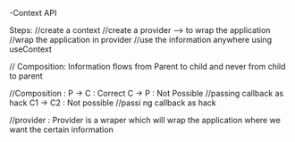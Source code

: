 
-Context API

Steps:
//create a context
//create a provider --> to wrap the application
//wrap the application in provider
//use the information anywhere using useContext


 // Composition: Information flows from Parent to child and never from child to parent
 
 //Composition :
 P  -> C  : Correct
 C  -> P  : Not Possible //passing callback as hack
 C1 -> C2 : Not possible //passi ng callback as hack



//provider : Provider is a wraper which will wrap the application where we want the 
             certain information

